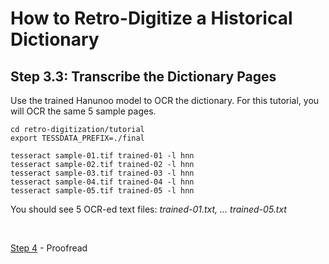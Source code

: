 # How to Retro-Digitize a Historical Dictionary

## Step 3.3: Transcribe the Dictionary Pages

Use the trained Hanunoo model to OCR the dictionary. For this tutorial, you will OCR the same 5 sample pages.

```
cd retro-digitization/tutorial
export TESSDATA_PREFIX=./final

tesseract sample-01.tif trained-01 -l hnn
tesseract sample-02.tif trained-02 -l hnn
tesseract sample-03.tif trained-03 -l hnn
tesseract sample-04.tif trained-04 -l hnn
tesseract sample-05.tif trained-05 -l hnn
```

You should see 5 OCR-ed text files: _trained-01.txt, ... trained-05.txt_

<br/>

[Step 4](./Step3.4-Proofread.md) - Proofread
